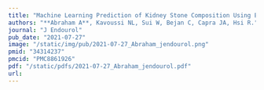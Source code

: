 ```yaml
---
title: "Machine Learning Prediction of Kidney Stone Composition Using Electronic Health Record-Derived Features"
authors: "**Abraham A**, Kavoussi NL, Sui W, Bejan C, Capra JA, Hsi R."
journal: "J Endourol"
pub_date: "2021-07-27"
image: "/static/img/pub/2021-07-27_Abraham_jendourol.png"
pmid: "34314237"
pmcid: "PMC8861926"
pdf: "/static/pdfs/2021-07-27_Abraham_jendourol.pdf"
url: 
---
```

